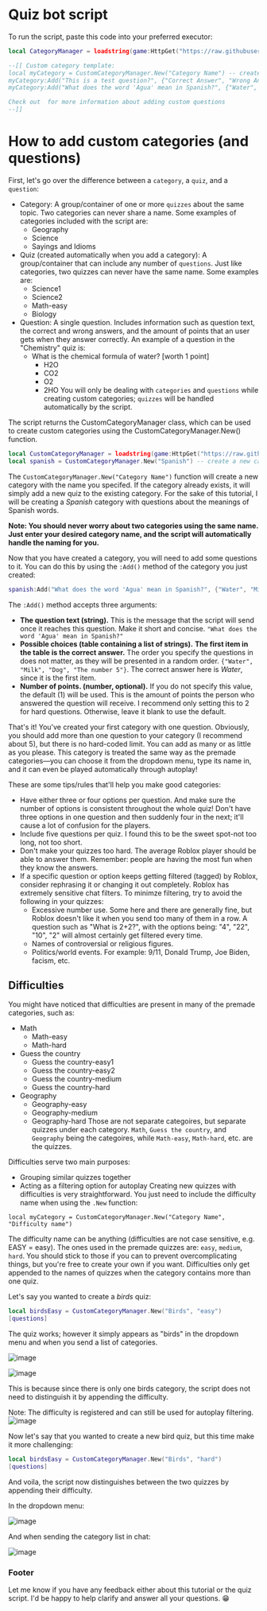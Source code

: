 # Quiz bot script
To run the script, paste this code into your preferred executor:
```lua
local CategoryManager = loadstring(game:HttpGet("https://raw.githubusercontent.com/Damian-11/quizbot/main/quizbot.luau"))()

--[[ Custom category template:
local myCategory = CustomCategoryManager.New("Category Name") -- create a new category
myCategory:Add("This is a test question?", {"Correct Answer", "Wrong Answer1", "Wrong Answer2", "Wrong Answer3"}) -- add a question
myCategory:Add("What does the word 'Agua' mean in Spanish?", {"Water", "Milk", "Dog", "The number 5"}, 2) -- add a double point question

Check out  for more information about adding custom questions
--]]
```
# How to add custom categories (and questions)
First, let's go over the difference between a `category`, a `quiz`, and a `question`:
- Category: A group/container of one or more `quizzes` about the same topic. Two categories can never share a name. Some examples of categories included with the script are:
  - Geography
  - Science
  - Sayings and Idioms
- Quiz (created automatically when you add a category): A group/container that can include any number of `questions`. Just like categories, two quizzes can never have the same name. Some examples are:
  - Science1
  - Science2
  - Math-easy
  - Biology
- Question: A single question. Includes information such as question text, the correct and wrong answers, and the amount of points that an user gets when they answer correctly. An example of a question in the "Chemistry" quiz is:
  - What is the chemical formula of water? [worth 1 point]
    - H2O
    - CO2
    - O2
    - 2HO
You will only be dealing with `categories` and `questions` while creating custom categories; `quizzes` will be handled automatically by the script.

The script returns the CustomCategoryManager class, which can be used to create custom categories using the CustomCategoryManager.New() function.
```lua
local CustomCategoryManager = loadstring(game:HttpGet("https://raw.githubusercontent.com/Damian-11/quizbot/main/quizbot.luau"))()
local spanish = CustomCategoryManager.New("Spanish") -- create a new category
```
The `CustomCategoryManager.New("Category Name")` function will create a new category with the name you specifed. If the category already exists, it will simply add a new quiz to the existing category.
For the sake of this tutorial, I will be creating a *Spanish* category with questions about the meanings of Spanish words.

**Note: You should never worry about two categories using the same name. Just enter your desired category name, and the script will automatically handle the naming for you.**

Now that you have created a category, you will need to add some questions to it. You can do this by using the `:Add()` method of the category you just created:
```lua
spanish:Add("What does the word 'Agua' mean in Spanish?", {"Water", "Milk", "Dog", "The number 5"}, 2)
```
The `:Add()` method accepts three arguments:
- **The question text (string).** This is the message that the script will send once it reaches this question. Make it short and concise.
  `"What does the word 'Agua' mean in Spanish?"`
- **Possible choices (table containing a list of strings).** **The first item in the table is the correct answer.** The order you specify the questions in does not matter, as they will be presented in a random order.
  `{"Water", "Milk", "Dog", "The number 5"}`. The correct answer here is *Water*, since it is the first item.
- **Number of points. (number, optional).** If you do not specify this value, the default (1) will be used. This is the amount of points the person who answered the question will receive. I recommend only setting this
  to 2 for hard questions. Otherwise, leave it blank to use the default.

That's it! You've created your first category with one question. Obviously, you should add more than one question to your category (I recommend about 5), but there is no hard-coded limit. You can add as many or as little as you please.
This category is treated the same way as the premade categories—you can choose it from the dropdown menu, type its name in, and it can even be played automatically through autoplay!

These are some tips/rules that'll help you make good categories:
- Have either three or four options per question. And make sure the number of options is consistent throughout the whole quiz!
  Don't have three options in one question and then suddenly four in the next; it'll cause a lot of confusion for the players.
- Include five questions per quiz. I found this to be the sweet spot-not too long, not too short.
- Don't make your quizzes too hard. The average Roblox player should be able to answer them. Remember: people are having the most fun when they know the answers.
- If a specific question or option keeps getting filtered (tagged) by Roblox, consider rephrasing it or changing it out completely. Roblox has extremely sensitive chat
  filters. To minimze filtering, try to avoid the following in your quizzes:
  - Excessive number use. Some here and there are generally fine, but Roblox doesn't like it when you send too many of them in a row. A question such as
    "What is 2+2?", with the options being: "4", "22", "10", "2" will almost certainly get filtered every time.
  - Names of controversial or religious figures.
  - Politics/world events. For example: 9/11, Donald Trump, Joe Biden, facism, etc.

## Difficulties

You might have noticed that difficulties are present in many of the premade categories, such as:
- Math
  - Math-easy
  - Math-hard
- Guess the country
  - Guess the country-easy1
  - Guess the country-easy2
  - Guess the country-medium
  - Guess the country-hard
- Geography
  - Geography-easy
  - Geography-medium
  - Geography-hard
Those are not separate categoires, but separate quizzes under each category. `Math`, `Guess the country`, and `Geography` being the categoires, while `Math-easy`, `Math-hard`, etc. are the quizzes.

Difficulties serve two main purposes:
 - Grouping similar quizzes together
 - Acting as a filtering option for autoplay
Creating new quizzes with difficulties is very straightforward. You just need to include the difficulty name when using the `.New` function:
```
local myCategory = CustomCategoryManager.New("Category Name", "Difficulty name")
```
The difficulty name can be anything (difficulties are not case sensitive, e.g. EASY = easy). The ones used in the premade quizzes are: `easy`, `medium`, `hard`.
You should stick to those if you can to prevent overcomplicating things, but you're free to create your own if you want.
Difficulties only get appended to the names of quizzes when the category contains more than one quiz. 

Let's say you wanted to create a *birds* quiz:
```lua 
local birdsEasy = CustomCategoryManager.New("Birds", "easy")
[questions]
```
The quiz works; however it simply appears as "birds" in the dropdown menu and when you send a list of categories.

![image](https://github.com/user-attachments/assets/2215ac4d-afcd-426e-abe0-110e096a685e)

![image](https://github.com/user-attachments/assets/d99f6073-e0c5-42cc-9e2b-388e3622ac25)

This is because since there is only one birds category, the script does not need to distinguish it by appending the difficulty. 

Note: The difficulty is registered and can still be used for autoplay filtering.
![image](https://github.com/user-attachments/assets/7c457676-fa72-4eef-be17-97ec2eed46bd)

Now let's say that you wanted to create a new bird quiz, but this time make it more challenging:
```lua 
local birdsEasy = CustomCategoryManager.New("Birds", "hard")
[questions]
```
And voila, the script now distinguishes between the two quizzes by appending their difficulty.

In the dropdown menu:

![image](https://github.com/user-attachments/assets/7db5d286-4b77-43d5-92e8-0bf98dbcbb3e)

And when sending the category list in chat:

![image](https://github.com/user-attachments/assets/0bf4d519-d80f-4dc6-876e-0a17653d8423)

### Footer
Let me know if you have any feedback either about this tutorial or the quiz script. I'd be happy to help clarify and answer all your questions. 😁
